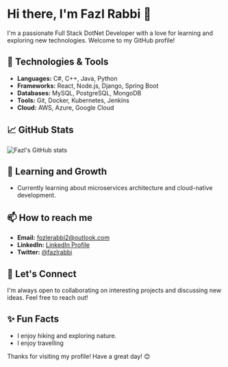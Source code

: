 # Hi there, I'm Fazl Rabbi 👋

I'm a passionate Full Stack DotNet Developer with a love for learning and exploring new technologies. Welcome to my GitHub profile!

## 🔧 Technologies & Tools

- **Languages:** C#, C++, Java, Python
- **Frameworks:** React, Node.js, Django, Spring Boot
- **Databases:** MySQL, PostgreSQL, MongoDB
- **Tools:** Git, Docker, Kubernetes, Jenkins
- **Cloud:** AWS, Azure, Google Cloud

## 📈 GitHub Stats

![Fazl's GitHub stats](https://github-readme-stats.vercel.app/api?username=fazlarabbi2&show_icons=true&theme=radical)


## 🌱 Learning and Growth

- Currently learning about microservices architecture and cloud-native development.

## 📫 How to reach me

- **Email:** [fozlerabbi2@outlook.com](mailto:fozlerabbi2@outlook.com)
- **LinkedIn:** [LinkedIn Profile](https://www.linkedin.com/in/fozle-rabbi)
- **Twitter:** [@fazlrabbi]([https://x.com/fazlrabbi](https://x.com/fazlrabbi))

## 💬 Let's Connect

I'm always open to collaborating on interesting projects and discussing new ideas. Feel free to reach out!

## ✨ Fun Facts
- I enjoy hiking and exploring nature.
- I enjoy travelling

Thanks for visiting my profile! Have a great day! 😊
